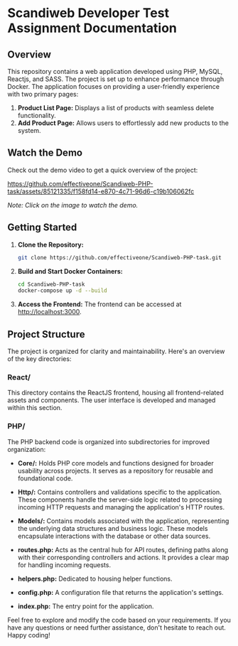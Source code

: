 # Scandiweb Developer Test Assignment Documentation

## Overview

This repository contains a web application developed using PHP, MySQL, Reactjs, and SASS. The project is set up to enhance performance through Docker. The application focuses on providing a user-friendly experience with two primary pages:

1.  **Product List Page:** Displays a list of products with seamless delete functionality.
2.  **Add Product Page:** Allows users to effortlessly add new products to the system.

## Watch the Demo

Check out the demo video to get a quick overview of the project:



https://github.com/effectiveone/Scandiweb-PHP-task/assets/85121335/f158fd14-e870-4c71-96d6-c19b106062fc


_Note: Click on the image to watch the demo._

## Getting Started

1. **Clone the Repository:**

   ```bash
   git clone https://github.com/effectiveone/Scandiweb-PHP-task.git
   ```

2. **Build and Start Docker Containers:**

   ```bash
   cd Scandiweb-PHP-task
   docker-compose up -d --build
   ```

3. **Access the Frontend:**
   The frontend can be accessed at [http://localhost:3000](http://localhost:3000).

## Project Structure

The project is organized for clarity and maintainability. Here's an overview of the key directories:

### React/

This directory contains the ReactJS frontend, housing all frontend-related assets and components. The user interface is developed and managed within this section.

### PHP/

The PHP backend code is organized into subdirectories for improved organization:

- **Core/:** Holds PHP core models and functions designed for broader usability across projects. It serves as a repository for reusable and foundational code.

- **Http/:** Contains controllers and validations specific to the application. These components handle the server-side logic related to processing incoming HTTP requests and managing the application's HTTP routes.

- **Models/:** Contains models associated with the application, representing the underlying data structures and business logic. These models encapsulate interactions with the database or other data sources.

- **routes.php:** Acts as the central hub for API routes, defining paths along with their corresponding controllers and actions. It provides a clear map for handling incoming requests.

- **helpers.php:** Dedicated to housing helper functions.

- **config.php:** A configuration file that returns the application's settings.

- **index.php:** The entry point for the application.

Feel free to explore and modify the code based on your requirements. If you have any questions or need further assistance, don't hesitate to reach out. Happy coding!
